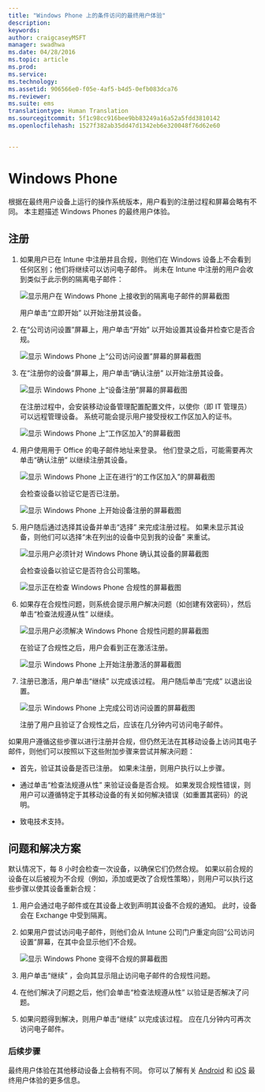 ```yaml
---
title: "Windows Phone 上的条件访问的最终用户体验"
description: 
keywords: 
author: craigcaseyMSFT
manager: swadhwa
ms.date: 04/28/2016
ms.topic: article
ms.prod: 
ms.service: 
ms.technology: 
ms.assetid: 906566e0-f05e-4af5-b4d5-0efb083dca76
ms.reviewer: 
ms.suite: ems
translationtype: Human Translation
ms.sourcegitcommit: 5f1c98cc916bee9bb83249a16a52a5fdd3810142
ms.openlocfilehash: 1527f382ab35dd47d1342eb6e320048f76d62e60


---
```


# Windows Phone

根据在最终用户设备上运行的操作系统版本，用户看到的注册过程和屏幕会略有不同。  本主题描述 Windows Phones 的最终用户体验。

## 注册

1.  如果用户已在 Intune 中注册并且合规，则他们在 Windows 设备上不会看到任何区别；他们将继续可以访问电子邮件。 尚未在 Intune 中注册的用户会收到类似于此示例的隔离电子邮件：

    ![显示用户在 Windows Phone 上接收到的隔离电子邮件的屏幕截图](./media/ProtectEmail/EUX-Windows-quarantineEmail.png)

    用户单击“立即开始”  以开始注册其设备。

2.  在“公司访问设置”屏幕上，用户单击“开始”  以开始设置其设备并检查它是否合规。

    ![显示 Windows Phone 上“公司访问设置”屏幕的屏幕截图](./media/ProtectEmail/EUX-Windows1-company-Access-Setup.png)

3.  在“注册你的设备”屏幕上，用户单击“确认注册”  以开始注册其设备。

    ![显示 Windows Phone 上“设备注册”屏幕的屏幕截图](./media/ProtectEmail/EUX-Windows3-enroll-Device.png)

    在注册过程中，会安装移动设备管理配置配置文件，以使你（即 IT 管理员）可以远程管理设备。 系统可能会提示用户接受授权工作区加入的证书。

    ![显示 Windows Phone 上“工作区加入”的屏幕截图](./media/ProtectEmail/EUX-Windows4-workplaceJoin1.png)

4.  用户使用用于 Office 的电子邮件地址来登录。 他们登录之后，可能需要再次单击“确认注册”  以继续注册其设备。

    ![显示 Windows Phone 上正在进行“的工作区加入”的屏幕截图](./media/ProtectEmail/EUX-Windows5-workplaceJoin2.png)

    会检查设备以验证它是否已注册。

    ![显示 Windows Phone 上开始设备注册的屏幕截图](./media/ProtectEmail/EUX-Windows6-checking-Enrollment.png)

5.  用户随后通过选择其设备并单击“选择” 来完成注册过程。 如果未显示其设备，则他们可以选择“未在列出的设备中见到我的设备”  来重试。

    ![显示用户必须针对 Windows Phone 确认其设备的屏幕截图](./media/ProtectEmail/EUX-Windows7-confirm-Device.png)

    会检查设备以验证它是否符合公司策略。

    ![显示正在检查 Windows Phone 合规性的屏幕截图](./media/ProtectEmail/EUX-Windows9-checking-Compliance.png)

6.  如果存在合规性问题，则系统会提示用户解决问题（如创建有效密码），然后单击“检查法规遵从性”  以继续。

    ![显示用户必须解决 Windows Phone 合规性问题的屏幕截图](./media/ProtectEmail/EUX-Windows13-resolve-Compliance.png)

    在验证了合规性之后，用户会看到正在激活注册。

    ![显示 Windows Phone 上开始注册激活的屏幕截图](./media/ProtectEmail/EUX-Windows10-activating-Enrollment.png)

7.  注册已激活，用户单击“继续”  以完成该过程。 用户随后单击“完成”  以退出设置。

    ![显示 Windows Phone 上完成公司访问设置的屏幕截图](./media/ProtectEmail/EUX-Windows11-COMPLETE.png)

    注册了用户且验证了合规性之后，应该在几分钟内可访问电子邮件。

如果用户遵循这些步骤以进行注册并合规，但仍然无法在其移动设备上访问其电子邮件，则他们可以按照以下这些附加步骤来尝试并解决问题：

-   首先，验证其设备是否已注册。 如果未注册，则用户执行以上步骤。

-   通过单击“检查法规遵从性” 来验证设备是否合规。 如果发现合规性错误，则用户可以遵循特定于其移动设备的有关如何解决错误（如重置其密码）的说明。

-   致电技术支持。

## 问题和解决方案
默认情况下，每 8 小时会检查一次设备，以确保它们仍然合规。 如果以前合规的设备在以后被视为不合规（例如，添加或更改了合规性策略），则用户可以执行这些步骤以使其设备重新合规：

1.  用户会通过电子邮件或在其设备上收到声明其设备不合规的通知。 此时，设备会在 Exchange 中受到隔离。

2.  如果用户尝试访问电子邮件，则他们会从 Intune 公司门户重定向回“公司访问设置”屏幕，在其中会显示他们不合规。

    ![显示 Windows Phone 变得不合规的屏幕截图](./media/ProtectEmail/EUX-Windows14-OutOfCompliance.png)

3.  用户单击“继续”  ，会向其显示阻止访问电子邮件的合规性问题。

4.  在他们解决了问题之后，他们会单击“检查法规遵从性”  以验证是否解决了问题。

5.  如果问题得到解决，则用户单击“继续”  以完成该过程。 应在几分钟内可再次访问电子邮件。

### 后续步骤
最终用户体验在其他移动设备上会稍有不同。 你可以了解有关 [Android](end-user-experience-conditional-access-android.md) 和 [iOS](end-user-experience-conditional-access-ios.md) 最终用户体验的更多信息。



<!--HONumber=Jun16_HO4-->


